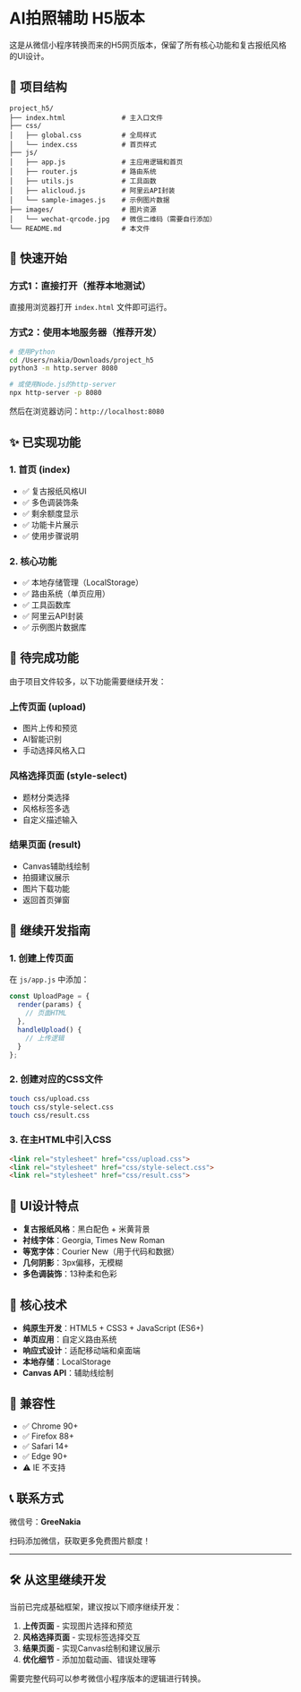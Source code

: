 # AI拍照辅助 H5版本

这是从微信小程序转换而来的H5网页版本，保留了所有核心功能和复古报纸风格的UI设计。

## 📁 项目结构

```
project_h5/
├── index.html              # 主入口文件
├── css/
│   ├── global.css          # 全局样式
│   └── index.css           # 首页样式
├── js/
│   ├── app.js              # 主应用逻辑和首页
│   ├── router.js           # 路由系统
│   ├── utils.js            # 工具函数
│   ├── alicloud.js         # 阿里云API封装
│   └── sample-images.js    # 示例图片数据
├── images/                 # 图片资源
│   └── wechat-qrcode.jpg   # 微信二维码（需要自行添加）
└── README.md               # 本文件
```

## 🚀 快速开始

### 方式1：直接打开（推荐本地测试）
直接用浏览器打开 `index.html` 文件即可运行。

### 方式2：使用本地服务器（推荐开发）
```bash
# 使用Python
cd /Users/nakia/Downloads/project_h5
python3 -m http.server 8080

# 或使用Node.js的http-server
npx http-server -p 8080
```

然后在浏览器访问：`http://localhost:8080`

## ✨ 已实现功能

### 1. 首页 (index)
- ✅ 复古报纸风格UI
- ✅ 多色调装饰条
- ✅ 剩余额度显示
- ✅ 功能卡片展示
- ✅ 使用步骤说明

### 2. 核心功能
- ✅ 本地存储管理（LocalStorage）
- ✅ 路由系统（单页应用）
- ✅ 工具函数库
- ✅ 阿里云API封装
- ✅ 示例图片数据库

## 🔧 待完成功能

由于项目文件较多，以下功能需要继续开发：

### 上传页面 (upload)
- 图片上传和预览
- AI智能识别
- 手动选择风格入口

### 风格选择页面 (style-select)
- 题材分类选择
- 风格标签多选
- 自定义描述输入

### 结果页面 (result)
- Canvas辅助线绘制
- 拍摄建议展示
- 图片下载功能
- 返回首页弹窗

## 📝 继续开发指南

### 1. 创建上传页面
在 `js/app.js` 中添加：
```javascript
const UploadPage = {
  render(params) {
    // 页面HTML
  },
  handleUpload() {
    // 上传逻辑
  }
};
```

### 2. 创建对应的CSS文件
```bash
touch css/upload.css
touch css/style-select.css
touch css/result.css
```

### 3. 在主HTML中引入CSS
```html
<link rel="stylesheet" href="css/upload.css">
<link rel="stylesheet" href="css/style-select.css">
<link rel="stylesheet" href="css/result.css">
```

## 🎨 UI设计特点

- **复古报纸风格**：黑白配色 + 米黄背景
- **衬线字体**：Georgia, Times New Roman
- **等宽字体**：Courier New（用于代码和数据）
- **几何阴影**：3px偏移，无模糊
- **多色调装饰**：13种柔和色彩

## 🔑 核心技术

- **纯原生开发**：HTML5 + CSS3 + JavaScript (ES6+)
- **单页应用**：自定义路由系统
- **响应式设计**：适配移动端和桌面端
- **本地存储**：LocalStorage
- **Canvas API**：辅助线绘制

## 📱 兼容性

- ✅ Chrome 90+
- ✅ Firefox 88+
- ✅ Safari 14+
- ✅ Edge 90+
- ⚠️  IE 不支持

## 📞 联系方式

微信号：**GreeNakia**

扫码添加微信，获取更多免费图片额度！

---

## 🛠️ 从这里继续开发

当前已完成基础框架，建议按以下顺序继续开发：

1. **上传页面** - 实现图片选择和预览
2. **风格选择页面** - 实现标签选择交互
3. **结果页面** - 实现Canvas绘制和建议展示
4. **优化细节** - 添加加载动画、错误处理等

需要完整代码可以参考微信小程序版本的逻辑进行转换。
